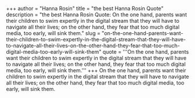 +++
author = "Hanna Rosin"
title = "the best Hanna Rosin Quote"
description = "the best Hanna Rosin Quote: On the one hand, parents want their children to swim expertly in the digital stream that they will have to navigate all their lives; on the other hand, they fear that too much digital media, too early, will sink them."
slug = "on-the-one-hand-parents-want-their-children-to-swim-expertly-in-the-digital-stream-that-they-will-have-to-navigate-all-their-lives-on-the-other-hand-they-fear-that-too-much-digital-media-too-early-will-sink-them"
quote = '''On the one hand, parents want their children to swim expertly in the digital stream that they will have to navigate all their lives; on the other hand, they fear that too much digital media, too early, will sink them.'''
+++
On the one hand, parents want their children to swim expertly in the digital stream that they will have to navigate all their lives; on the other hand, they fear that too much digital media, too early, will sink them.

